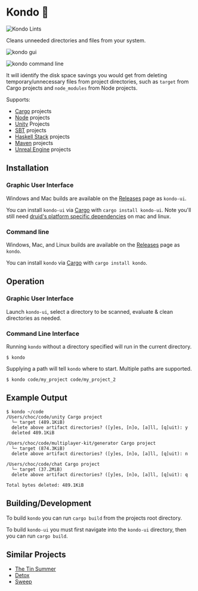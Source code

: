 # Kondo 🧹

![Kondo Lints](https://github.com/tbillington/kondo/workflows/Kondo%20Lints/badge.svg)

Cleans unneeded directories and files from your system.

![kondo gui](https://user-images.githubusercontent.com/2771466/76697113-f52b7a80-66e6-11ea-8ea1-4e1b6eb3f798.png)

![kondo command line](https://user-images.githubusercontent.com/2771466/89015432-5c765e00-d35a-11ea-8e67-193f2688d660.png)

It will identify the disk space savings you would get from deleting temporary/unnecessary files from project directories, such as `target` from Cargo projects and `node_modules` from Node projects.

Supports:

- [Cargo](https://doc.rust-lang.org/cargo/) projects
- [Node](https://nodejs.org/) projects
- [Unity](https://unity.com/) Projects
- [SBT](https://www.scala-sbt.org/) projects
- [Haskell Stack](https://docs.haskellstack.org/) projects
- [Maven](https://maven.apache.org/) projects
- [Unreal Engine](https://www.unrealengine.com/) projects

## Installation

### Graphic User Interface

Windows and Mac builds are available on the [Releases](https://github.com/tbillington/kondo/releases) page as `kondo-ui`.

You can install `kondo-ui` via [Cargo](https://doc.rust-lang.org/cargo/) with `cargo install kondo-ui`. Note you'll still need [druid's platform specific dependencies](https://github.com/xi-editor/druid#platform-notes) on mac and linux.

### Command line

Windows, Mac, and Linux builds are available on the [Releases](https://github.com/tbillington/kondo/releases) page as `kondo`.

You can install `kondo` via [Cargo](https://doc.rust-lang.org/cargo/) with `cargo install kondo`.

## Operation

### Graphic User Interface

Launch `kondo-ui`, select a directory to be scanned, evaluate & clean directories as needed.

### Command Line Interface

Running `kondo` without a directory specified will run in the current directory.

```
$ kondo
```

Supplying a path will tell `kondo` where to start. Multiple paths are supported.

```
$ kondo code/my_project code/my_project_2
```

## Example Output

```
$ kondo ~/code
/Users/choc/code/unity Cargo project
  └─ target (489.1KiB)
  delete above artifact directories? ([y]es, [n]o, [a]ll, [q]uit): y
  deleted 489.1KiB

/Users/choc/code/multiplayer-kit/generator Cargo project
  └─ target (874.3KiB)
  delete above artifact directories? ([y]es, [n]o, [a]ll, [q]uit): n

/Users/choc/code/chat Cargo project
  └─ target (37.2MiB)
  delete above artifact directories? ([y]es, [n]o, [a]ll, [q]uit): q

Total bytes deleted: 489.1KiB
```

## Building/Development

To build `kondo` you can run `cargo build` from the projects root directory.

To build `kondo-ui` you must first navigate into the `kondo-ui` directory, then you can run `cargo build`.

## Similar Projects

- [The Tin Summer](https://github.com/vmchale/tin-summer)
- [Detox](https://github.com/whitfin/detox)
- [Sweep](https://github.com/woubuc/sweep)
